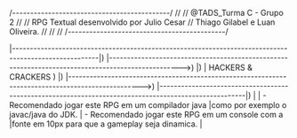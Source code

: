 /*--------------------------------------------*/
//
//  @TADS_Turma C - Grupo 2
//
//      RPG Textual desenvolvido por Julio Cesar
//      Thiago Gilabel e Luan Oliveira.
//
//
//
/*--------------------------------------------*/


|------------------------------------------------------------------------------------------------------|)
|-------------------------------------------------------------------------------------------------->)
|)
|   HACKERS & CRACKERS   )
|)
|-------------------------------------------------------------------------------------------------->)
|------------------------------------------------------------------------------------------------------|)
|
| 	- Recomendado jogar este RPG em um compilador java
|como por exemplo o javac/java do JDK.
| 	- Recomendado jogar este RPG em um console com a 
|fonte em 10px para que a gameplay seja dinamica.
|	
